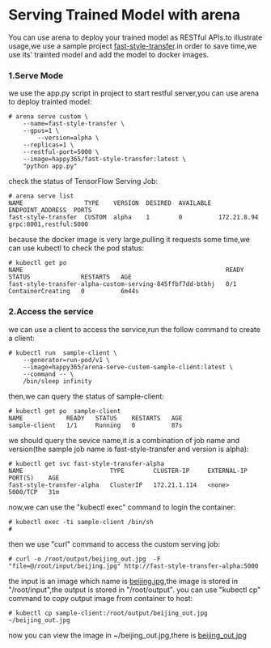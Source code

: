 # Serving Trained Model with arena

You can use arena to deploy your trained model as RESTful APIs.to illustrate usage,we use a sample project [fast-style-transfer](https://github.com/floydhub/fast-style-transfer).in order to save time,we use its' trainted model and add the model to docker images.

### 1.Serve Mode

we use the app.py script in project to start restful server,you can use arena to deploy trainted model:

```
# arena serve custom \
	--name=fast-style-transfer \
	--gpus=1 \
        --version=alpha \
	--replicas=1 \
	--restful-port=5000 \
	--image=happy365/fast-style-transfer:latest \
	"python app.py"
``` 

check the status of TensorFlow Serving Job:

```
# arena serve list
NAME                 TYPE    VERSION  DESIRED  AVAILABLE  ENDPOINT_ADDRESS  PORTS
fast-style-transfer  CUSTOM  alpha    1        0          172.21.8.94       grpc:8001,restful:5000
```

because the docker image is very large,pulling it requests some time,we can use kubectl to check the pod status:

```
# kubectl get po
NAME                                                        READY   STATUS              RESTARTS   AGE
fast-style-transfer-alpha-custom-serving-845ffbf7dd-btbhj   0/1     ContainerCreating   0          6m44s
```

### 2.Access the service  

we can use a client to access the service,run the follow command to create a client:
```
# kubectl run  sample-client \
	--generator=run-pod/v1 \
	--image=happy365/arena-serve-custem-sample-client:latest \
	--command -- \
	/bin/sleep infinity
```

then,we can query the status of sample-client:
```
# kubectl get po  sample-client
NAME            READY   STATUS    RESTARTS   AGE
sample-client   1/1     Running   0          87s 

```
we should query the sevice name,it is a combination of job name and version(the sample job name is fast-style-transfer and version is alpha):

```
# kubectl get svc fast-style-transfer-alpha
NAME                        TYPE        CLUSTER-IP     EXTERNAL-IP   PORT(S)    AGE
fast-style-transfer-alpha   ClusterIP   172.21.1.114   <none>        5000/TCP   31m
```

now,we can use the "kubectl exec" command to login the container:

```
# kubectl exec -ti sample-client /bin/sh
#
```

then we use "curl" command to access the custom serving job:
```
# curl -o /root/output/beijing_out.jpg  -F "file=@/root/input/beijing.jpg" http://fast-style-transfer-alpha:5000
```
the input is an image which name is [beijing.jpg](15-custom-serving-sample-beijing.jpg),the image is stored in "/root/input",the output is  stored in "/root/output". you can use "kubectl cp" command to copy output image from container to host:
```
# kubectl cp sample-client:/root/output/beijing_out.jpg ~/beijing_out.jpg
```
now you can view the image in ~/beijing_out.jpg,there is [beijing_out.jpg](15-custom-serving-sample-beijing_out.jpg)




